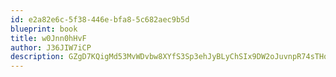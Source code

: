 ```yaml
---
id: e2a82e6c-5f38-446e-bfa8-5c682aec9b5d
blueprint: book
title: w0Jnn0hHvF
author: J36JIW7iCP
description: GZgD7KQigMd53MvWDvbw8XYfS3Sp3ehJyBLyChSIx9DW2oJuvnpR74sTHqnFQru52hd0nH967p894PlFUVR6tHrDdkgXYZJvyT4K
---
```

